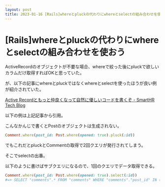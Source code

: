 ```yaml
---
layout: post
title: 2023-01-16 [Rails]whereとpluckの代わりにwhereとselectの組み合わせを使おう
---
```


# [Rails]whereとpluckの代わりにwhereとselectの組み合わせを使おう

ActiveRecordのオブジェクトが不要な場合、whereで絞った後にpluckで欲しいカラムだけ取得すればOKと思っていた。

が、以下の記事にwhereとpluckではなくwhereとselectを使ったほうが良い例が紹介されていた。

[Active Recordともっと仲良くなって自然に優しいコードを書くぞ - SmartHR Tech Blog](https://tech.smarthr.jp/entry/2021/11/11/151444)

以下の例は上記記事から引用。

こんなかんじで書くとPostのオブジェクトは生成されない。

```ruby
Comment.where(post_id: Post.where(opened: true).pluck(:id))
```

でもこれだとpluckとCommentの取得で2回クエリが発行されてしまう。

そこでselectの出番。

以下のように書けばサブクエリになるので、1回のクエリでデータ取得できる。

```ruby
Comment.where(post_id: Post.where(opened: true).select(:id))
#=> SELECT "comments".* FROM "comments" WHERE "comments"."post_id" IN (SELECT "posts"."id" FROM "posts" WHERE "posts"."opened" = "true")
```
